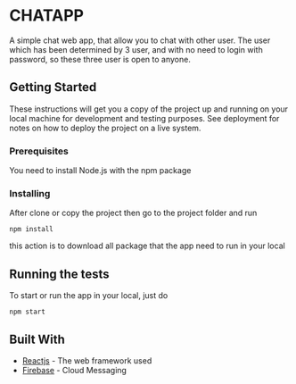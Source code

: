 # CHATAPP

A simple chat web app, that allow you to chat with other user. The user which has been determined by 3 user, and with no need to login with password, so these three user is open to anyone.

## Getting Started

These instructions will get you a copy of the project up and running on your local machine for development and testing purposes. See deployment for notes on how to deploy the project on a live system.

### Prerequisites

You need to install Node.js with the npm package

### Installing

After clone or copy the project then go to the project folder and run

```
npm install
```
this action is to download all package that the app need to run in your local

## Running the tests

To start or run the app in your local, just do

```
npm start
```

## Built With

* [Reactjs](https://reactjs.org/) - The web framework used
* [Firebase](firebase.google.com/cloud/messaging‎) - Cloud Messaging
